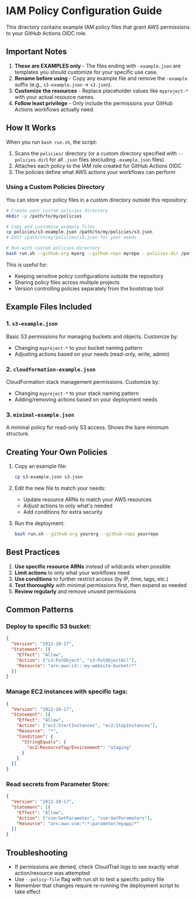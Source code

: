 # IAM Policy Configuration Guide

This directory contains example IAM policy files that grant AWS permissions to your GitHub Actions OIDC role. 

## Important Notes

1. **These are EXAMPLES only** - The files ending with `-example.json` are templates you should customize for your specific use case.
2. **Rename before using** - Copy any example file and remove the `-example` suffix (e.g., `s3-example.json` → `s3.json`).
3. **Customize the resources** - Replace placeholder values like `myproject-*` with your actual resource names.
4. **Follow least privilege** - Only include the permissions your GitHub Actions workflows actually need.

## How It Works

When you run `bash run.sh`, the script:
1. Scans the `policies/` directory (or a custom directory specified with `--policies-dir`) for all `.json` files (excluding `-example.json` files)
2. Attaches each policy to the IAM role created for GitHub Actions OIDC
3. The policies define what AWS actions your workflows can perform

### Using a Custom Policies Directory

You can store your policy files in a custom directory outside this repository:

```bash
# Create your custom policies directory
mkdir -p /path/to/my/policies

# Copy and customize example files
cp policies/s3-example.json /path/to/my/policies/s3.json
# Edit /path/to/my/policies/s3.json for your needs

# Run with custom policies directory
bash run.sh --github-org myorg --github-repo myrepo --policies-dir /path/to/my/policies
```

This is useful for:
- Keeping sensitive policy configurations outside the repository
- Sharing policy files across multiple projects
- Version controlling policies separately from the bootstrap tool

## Example Files Included

### 1. `s3-example.json`
Basic S3 permissions for managing buckets and objects. Customize by:
- Changing `myproject-*` to your bucket naming pattern
- Adjusting actions based on your needs (read-only, write, admin)

### 2. `cloudformation-example.json`
CloudFormation stack management permissions. Customize by:
- Changing `myproject-*` to your stack naming pattern
- Adding/removing actions based on your deployment needs

### 3. `minimal-example.json`
A minimal policy for read-only S3 access. Shows the bare minimum structure.

## Creating Your Own Policies

1. Copy an example file:
   ```bash
   cp s3-example.json s3.json
   ```

2. Edit the new file to match your needs:
   - Update resource ARNs to match your AWS resources
   - Adjust actions to only what's needed
   - Add conditions for extra security

3. Run the deployment:
   ```bash
   bash run.sh --github-org yourorg --github-repo yourrepo
   ```

## Best Practices

1. **Use specific resource ARNs** instead of wildcards when possible
2. **Limit actions** to only what your workflows need
3. **Use conditions** to further restrict access (by IP, time, tags, etc.)
4. **Test thoroughly** with minimal permissions first, then expand as needed
5. **Review regularly** and remove unused permissions

## Common Patterns

### Deploy to specific S3 bucket:
```json
{
  "Version": "2012-10-17",
  "Statement": [{
    "Effect": "Allow",
    "Action": ["s3:PutObject", "s3:PutObjectAcl"],
    "Resource": "arn:aws:s3:::my-website-bucket/*"
  }]
}
```

### Manage EC2 instances with specific tags:
```json
{
  "Version": "2012-10-17",
  "Statement": [{
    "Effect": "Allow",
    "Action": ["ec2:StartInstances", "ec2:StopInstances"],
    "Resource": "*",
    "Condition": {
      "StringEquals": {
        "ec2:ResourceTag/Environment": "staging"
      }
    }
  }]
}
```

### Read secrets from Parameter Store:
```json
{
  "Version": "2012-10-17",
  "Statement": [{
    "Effect": "Allow",
    "Action": ["ssm:GetParameter", "ssm:GetParameters"],
    "Resource": "arn:aws:ssm:*:*:parameter/myapp/*"
  }]
}
```

## Troubleshooting

- If permissions are denied, check CloudTrail logs to see exactly what action/resource was attempted
- Use `--policy-file` flag with run.sh to test a specific policy file
- Remember that changes require re-running the deployment script to take effect